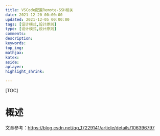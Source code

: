 ```yaml
---
title: VSCode配置Remote-SSH相关
date: 2021-12-20 00:00:00
updated: 2021-12-05 00:00:00
tags: [设计模式,设计原则]
type: [设计模式,设计原则]
comments: 
description: 
keywords: 
top_img:
mathjax:
katex:
aside:
aplayer:
highlight_shrink:

---
```


[TOC]

# 概述



文章参考：https://blog.csdn.net/qq_17229141/article/details/106396797

